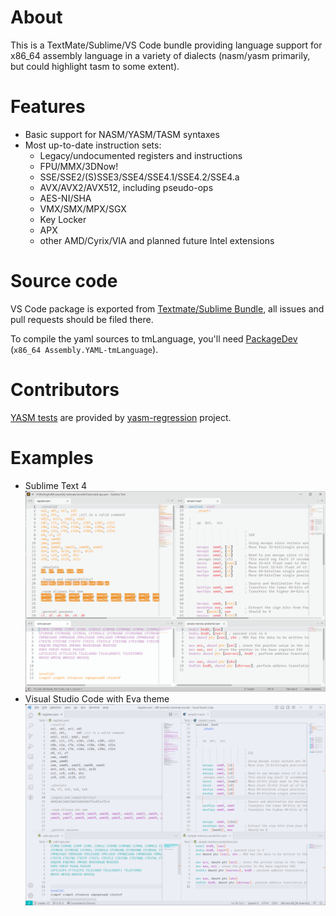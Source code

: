 About
=====
This is a TextMate/Sublime/VS Code bundle providing language support for x86_64 assembly language in a variety of dialects (nasm/yasm primarily, but could highlight tasm to some extent).

Features
========
* Basic support for NASM/YASM/TASM syntaxes
* Most up-to-date instruction sets:
  * Legacy/undocumented registers and instructions
  * FPU/MMX/3DNow!
  * SSE/SSE2/(S)SSE3/SSE4/SSE4.1/SSE4.2/SSE4.a
  * AVX/AVX2/AVX512, including pseudo-ops
  * AES-NI/SHA
  * VMX/SMX/MPX/SGX
  * Key Locker
  * APX
  * other AMD/Cyrix/VIA and planned future Intel extensions

Source code
===========
VS Code package is exported from [Textmate/Sublime Bundle](https://github.com/13xforever/x86-assembly-textmate-bundle), all issues and pull requests should be filed there.

To compile the yaml sources to tmLanguage, you'll need [PackageDev](https://packagecontrol.io/packages/PackageDev) (`x86_64 Assembly.YAML-tmLanguage`).

Contributors
============
[YASM tests](https://github.com/13xforever/x86_64-assembly-vscode/blob/HEAD/Tests/yasm-regression) are provided by [yasm-regression](https://github.com/yasm/yasm-regression) project.

Examples
========
* Sublime Text 4
  ![Sublime Text 4 with Breakers theme](https://github.com/13xforever/x86-assembly-textmate-bundle/blob/master/Screenshots/Sublime%20Text%204%20-%20Light%20-%20Breakers.png?raw=true)
* Visual Studio Code with Eva theme
  ![Visual Studio Code with Eva Light theme](https://github.com/13xforever/x86-assembly-textmate-bundle/blob/master/Screenshots/Visual%20Studio%20Code%20-%20Light%20-%20Eva.png?raw=true)

